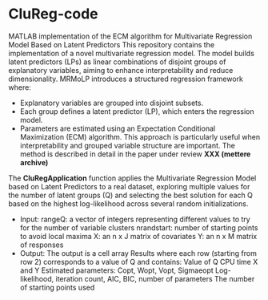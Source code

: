 # CluReg-code
MATLAB implementation of the ECM algorithm for Multivariate Regression Model Based on Latent Predictors
This repository contains the implementation of a novel multivariate regression model. The model builds latent predictors (LPs) as linear combinations of disjoint groups of explanatory variables, aiming to enhance interpretability and reduce dimensionality.
MRMoLP introduces a structured regression framework where:
- Explanatory variables are grouped into disjoint subsets.
- Each group defines a latent predictor (LP), which enters the regression model.
- Parameters are estimated using an Expectation Conditional Maximization (ECM) algorithm.
This approach is particularly useful when interpretability and grouped variable structure are important.
The method is described in detail in the paper under review **XXX (mettere archive)**

The **CluRegApplication** function applies the Multivariate Regression Model based on Latent Predictors to a real dataset, exploring multiple values for the number of latent groups (Q) and selecting the best solution for each Q based on the highest log-likelihood across several random initializations.
- Input:
    rangeQ: a vector of integers representing different values to try for the number of variable clusters 
    nrandstart: number of starting points to avoid local maxima
    X: an n x J matrix of covariates 
    Y: an n x M matrix of responses
- Output:
    The output is a cell array Results where each row (starting from row 2) corresponds to a value of Q and contains:
    Value of Q
    CPU time
    X and Y
    Estimated parameters: Copt, Wopt, Vopt, Sigmaeopt
    Log-likelihood, iteration count, AIC, BIC, number of parameters
    The number of starting points used
